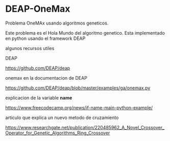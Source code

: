 # DEAP-OneMax

Problema OneMAx usando algoritmos geneticos.

Este problema es el Hola Mundo del algoritmo genetico. Esta implementado en python usando el framework DEAP

algunos recursos utiles

DEAP

https://github.com/DEAP/deap

onemax en la documentacion de DEAP

https://github.com/DEAP/deap/blob/master/examples/ga/onemax.py

explicacion de la variable __name__ 

https://www.freecodecamp.org/news/if-name-main-python-example/

articulo que explica un nuevo metodo de cruzamiento

https://www.researchgate.net/publication/220485962_A_Novel_Crossover_Operator_for_Genetic_Algorithms_Ring_Crossover

